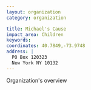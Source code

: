 ```yaml
---
layout: organization
category: organization

title: Michael's Cause
impact_area: Children
keywords: 
coordinates: 40.7849,-73.9748
address: |
  PO Box 120323
  New York NY 10132
---
```

Organization's overview
